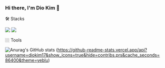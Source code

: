 ### Hi there, I'm Dio Kim 👋

🛠️ Stacks

<img src="https://img.shields.io/badge/Python-3766AB?style=flat-square&logo=Python&logoColor=white"/> <img src="https://img.shields.io/badge/R-276DC3?style=flat-square&logo=R&logoColor=white"/>

🏼 Tools

![Anurag's GitHub stats](https://github-readme-stats.vercel.app/api?username=diokim17&show_icons=true&theme=yeblu)
(https://github-readme-stats.vercel.app/api?username=diokim17&show_icons=true&hide=contribs,prs&cache_seconds=86400&theme=yeblu)
